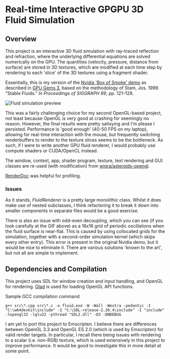 # Real-time Interactive GPGPU 3D Fluid Simulation
## Overview
This project is an interactive 3D fluid simulation with ray-traced reflection and refraction, where the underlying differential equations are solved numerically on the GPU. The quantities (velocity, pressure, distance from surface) are stored in 3D textures, which are modified at each time step by rendering to each 'slice' of the 3D textures using a fragment shader.

Essentially, this is my version of the [Nvidia 'Box of Smoke' demo](https://www.nvidia.com/en-gb/geforce/community/demos/) as described in [GPU Gems 3](https://developer.nvidia.com/gpugems/gpugems3/part-v-physics-simulation/chapter-30-real-time-simulation-and-rendering-3d-fluids), based on the methodology of Stam, Jos. 1999. "Stable Fluids." *In Proceedings of SIGGRAPH 99*, pp. 121–128.


![Fluid simulation preview](https://www.wjgrace.co.uk/images/fluid_thumbnail.gif) 


This was a fairly challenging choice for my second OpenGL-based project, not least because OpenGL is very good at crashing for seemingly no reason. However, the final results were pretty satisying and I'm please I persisted. Performance is 'good enough' (40-50 FPS on my laptop), allowing for real-time interaction with the mouse, but frequently switching renderbuffers to render to the texture slices seems to be the bottleneck. As such, if I were to write another GPU fluid renderer, I would probably use compute shaders or CUDA/OpenCL instead.

The window, context, app, shader program, texture, text rendering and GUI classes are re-used (with modification) from [wjgra/asteroids-opengl](https://github.com/wjgra/asteroids-opengl).

[RenderDoc](https://renderdoc.org/) was helpful for profiling.

### Issues
As it stands, *FluidRenderer* is a pretty large monolithic class. Whilst it does make use of nested subclasses, I think refactoring it to break it down into smaller components in separate files would be a good exercise.

There is also an issue with odd-even decoupling, which you can see (if you look carefully at the GIF above) as a 16x16 grid of periodic oscillations when the fluid surface is near-flat. This is caused by using collocated grids for the simulation, together with a second-order simulation kernel (which skips every other entry). This error is present in the original Nvidia demo, but it would be nice to eliminate it. There are various solutions 'known to the art', but not all are simple to implement.

## Dependencies and Compilation
This project uses SDL for window creation and input handling, and OpenGL for rendering. [Glad](https://glad.dav1d.de/) is used for loading OpenGL API functions.

Sample GCC compilation command

```
g++ src\*.cpp src\*.c -o fluid.exe -W -Wall -Wextra -pedantic -I "C:\w64devkit\include" -I "C:\SDL-release-2.26.4\include" -I "include" -lopengl32 -lglu32 -pthread "SDL2.dll" -O3 -DNDEBUG
```
I am yet to port this project to Emscripten. I believe there are differences between OpenGL 3.3 and OpenGL ES 2.0 (which is used by Emscripten) for valid render targets. In particular, I recall there being issues with rendering to a scalar (i.e. non-RGB) texture, which is used extensively in this project to improve performance. It would be good to investigate this in more detail at some point.
